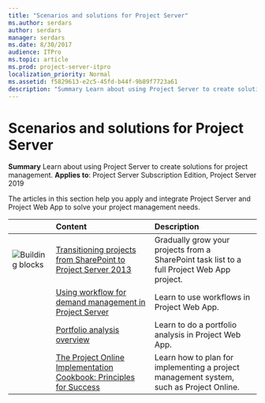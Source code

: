 ```yaml
---
title: "Scenarios and solutions for Project Server"
ms.author: serdars
author: serdars
manager: serdars
ms.date: 8/30/2017
audience: ITPro
ms.topic: article
ms.prod: project-server-itpro
localization_priority: Normal
ms.assetid: f5829613-e2c5-45fd-b44f-9b89f7723a61
description: "Summary Learn about using Project Server to create solutions for project management."
---
```


# Scenarios and solutions for Project Server
 
**Summary** Learn about using Project Server to create solutions for project management.
**Applies to**: Project Server Subscription Edition, Project Server 2019
  
The articles in this section help you apply and integrate Project Server and Project Web App to solve your project management needs.
  
||**Content**|**Description**|
|:-----|:-----|:-----|
|![Building blocks](images/mod_icon_buildingblock_M.png)|[Transitioning projects from SharePoint to Project Server 2013](transitioning-projects-from-sharepoint-to-project-server-2013.md) <br/> |Gradually grow your projects from a SharePoint task list to a full Project Web App project.  <br/> |
||[Using workflow for demand management in Project Server](using-workflow-for-demand-management-in-project-server.md) <br/> |Learn to use workflows in Project Web App.  <br/> |
||[Portfolio analysis overview](portfolio-analysis-overview.md) <br/> |Learn to do a portfolio analysis in Project Web App.  <br/> |
||[The Project Online Implementation Cookbook: Principles for Success](project-online-implementation-cookbook.md) <br/> |Learn how to plan for implementing a project management system, such as Project Online.  <br/> |
   

